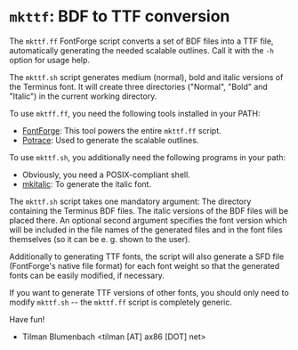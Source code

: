 # `mkttf`: BDF to TTF conversion #

The `mkttf.ff` FontForge script converts a set of BDF files into
a TTF file, automatically generating the needed scalable outlines.
Call it with the `-h` option for usage help.

The `mkttf.sh` script generates medium (normal), bold and italic versions
of the Terminus font. It will create three directories ("Normal", "Bold"
and "Italic") in the current working directory.

To use `mktff.ff`, you need the following tools installed in your PATH:
  - [FontForge](http://fontforge.sf.net): This tool powers the entire
    `mkttf.ff` script.
  - [Potrace](http://potrace.sf.net): Used to generate the scalable
    outlines.

To use `mkttf.sh`, you additionally need the following programs in your path:
  - Obviously, you need a POSIX-compliant shell.
  - [mkitalic](http://hp.vector.co.jp/authors/VA013651/freeSoftware/mkbold-mkitalic.html):
    To generate the italic font.

The `mkttf.sh` script takes one mandatory argument: The directory containing the Terminus BDF
files. The italic versions of the BDF files will be placed there.
An optional second argument specifies the font version which will be included in the file names
of the generated files and in the font files themselves (so it can be e. g. shown to the user).

Additionally to generating TTF fonts, the script will also generate a SFD
file (FontForge's native file format) for each font weight so that the generated
fonts can be easily modified, if necessary.

If you want to generate TTF versions of other fonts, you should only need
to modify `mkttf.sh` -- the `mkttf.ff` script is completely generic.

Have fun!

- Tilman Blumenbach <tilman [AT] ax86 [DOT] net>
